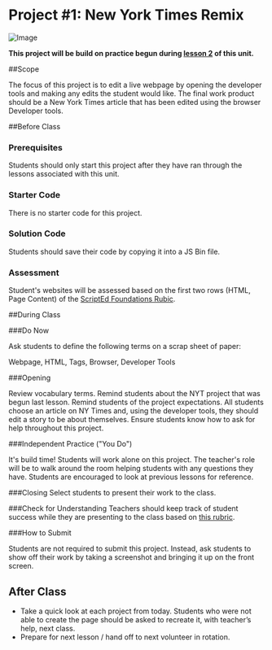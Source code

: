 # Project #1: New York Times Remix

![Image](http://i.imgur.com/toR2Csq.png)

**This project will be build on practice begun during [lesson 2](https://github.com/ScriptEdcurriculum/curriculum2015/tree/master/units/2-HTML1/sessions/2-devTools) of this unit.**


##Scope

The focus of this project is to edit a live webpage by opening the developer tools and making any edits the student would like.  The final work product should be a New York Times article that has been edited using the browser Developer tools.

##Before Class

### Prerequisites
Students should only start this project after they have ran through the lessons associated with this unit.

### Starter Code

There is no starter code for this project.

### Solution Code

Students should save their code by copying it into a JS Bin file.

### Assessment

Student's websites will be assessed based on the first two rows (HTML, Page Content) of the [ScriptEd Foundations Rubic](https://docs.google.com/spreadsheets/d/1xinwHFPJFaeDlvJt-O_xwQe3GAEwhAEbUtVgnmtwWho/edit?usp=sharing).
 
##During Class

###Do Now

Ask students to define the following terms on a scrap sheet of paper:

Webpage, HTML, Tags, Browser, Developer Tools


###Opening

Review vocabulary terms.  Remind students about the NYT project that was begun last lesson.  Remind students of the project expectations.  All students choose an article on NY Times and, using the developer tools, they should edit a story to be about themselves.  Ensure students know how to ask for help throughout this project.

###Independent Practice ("You Do")

It's build time!  Students will work alone on this project. The teacher's role will be to walk around the room helping students with any questions they have. Students are encouraged to look at previous lessons for reference.

###Closing
Select students to present their work to the class.

###Check for Understanding
Teachers should keep track of student success while they are presenting to the class based on [this rubric](https://docs.google.com/spreadsheets/d/1rSyrqf3E3knsAu-G7bdrI9JrSC5eOpuADYrTD8H4Kfg/edit?usp=sharing).

###How to Submit

Students are not required to submit this project. Instead, ask students to show off their work by taking a screenshot and bringing it up on the front screen.

## After Class
* Take a quick look at each project from today. Students who were not able to create the page should be asked to recreate it, with teacher’s help, next class.
* Prepare for next lesson / hand off to next volunteer in rotation.

